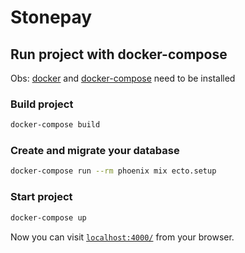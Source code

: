 # Stonepay

## Run project with docker-compose

Obs: [docker](https://docs.docker.com/get-docker/) and [docker-compose](https://docs.docker.com/compose/install/) need to be installed

### Build project

```bash
docker-compose build
```

### Create and migrate your database

```bash
docker-compose run --rm phoenix mix ecto.setup
```

### Start project

```bash
docker-compose up
```

Now you can visit [`localhost:4000/`](http://localhost:4000/) from your browser.
